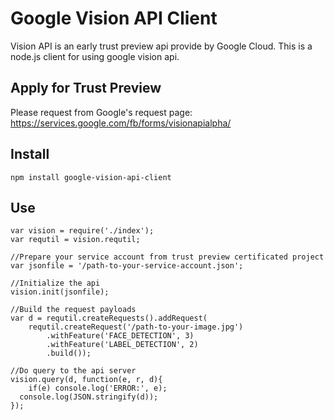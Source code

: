 # Google Vision API Client

Vision API is an early trust preview api provide by Google Cloud. This is a node.js client for using google vision api. 

## Apply for Trust Preview

Please request from Google's request page: https://services.google.com/fb/forms/visionapialpha/

## Install

```
npm install google-vision-api-client
```

## Use

```
var vision = require('./index');
var requtil = vision.requtil;

//Prepare your service account from trust preview certificated project
var jsonfile = '/path-to-your-service-account.json';

//Initialize the api
vision.init(jsonfile);

//Build the request payloads
var d = requtil.createRequests().addRequest(
	requtil.createRequest('/path-to-your-image.jpg')
		.withFeature('FACE_DETECTION', 3)
		.withFeature('LABEL_DETECTION', 2)
		.build());

//Do query to the api server
vision.query(d, function(e, r, d){
	if(e) console.log('ERROR:', e);
  console.log(JSON.stringify(d));
});
``` 
